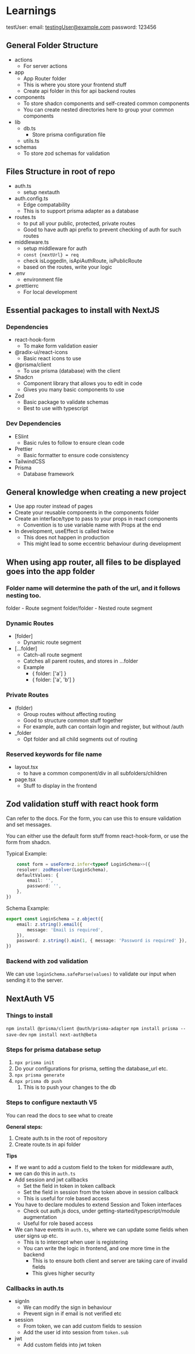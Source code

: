 # Learnings

testUser:
email: testingUser@example.com
password: 123456

## General Folder Structure

- actions
  - For server actions
- app
  - App Router folder
  - This is where you store your frontend stuff
  - Create api folder in this for api backend routes
- components
  - To store shadcn components and self-created common components
  - You can create nested directories here to group your common components
- lib
  - db.ts
    - Store prisma configuration file
  - utils.ts
- schemas
  - To store zod schemas for validation

## Files Structure in root of repo

- auth.ts
  - setup nextauth
- auth.config.ts
  - Edge compatability
  - This is to support prisma adapter as a database
- routes.ts
  - to put all your public, protected, private routes
  - Good to have auth api prefix to prevent checking of auth for such routes
- middleware.ts
  - setup middleware for auth
  - `const {nextUrl} = req`
  - check isLoggedIn, isApiAuthRoute, isPublicRoute
  - based on the routes, write your logic
- .env
  - environment file
- .prettierrc
  - For local development

## Essential packages to install with NextJS

### Dependencies

- react-hook-form
  - To make form validation easier
- @radix-ui/react-icons
  - Basic react icons to use
- @prisma/client
  - To use prisma (database) with the client
- Shadcn
  - Component library that allows you to edit in code
  - Gives you many basic components to use
- Zod
  - Basic package to validate schemas
  - Best to use with typescript

### Dev Dependencies

- ESlint
  - Basic rules to follow to ensure clean code
- Prettier
  - Basic formatter to ensure code consistency
- TailwindCSS
- Prisma
  - Database framework


## General knowledge when creating a new project

- Use app router instead of pages
- Create your reusable components in the components folder 
- Create an interface/type to pass to your props in react components
  - Convention is to use variable name with Props at the end
- In development, useEffect is called twice
  - This does not happen in production
  - This might lead to some eccentric behaviour during development

## When using app router, all files to be displayed goes into the app folder

### Folder name will determine the path of the url, and it follows nesting too.

folder - Route segment
folder/folder - Nested route segment

### Dynamic Routes

- [folder] 
  - Dynamic route segment
- [...folder]
  - Catch-all route segment
  - Catches all parent routes, and stores in ...folder
  - Example
    - { folder: ['a'] }
    - { folder: ['a', 'b'] }

### Private Routes

- (folder)
  - Group routes without affecting routing
  - Good to structure common stuff together
  - For example, auth can contain login and register, but without /auth
- _folder
  - Opt folder and all child segments out of routing

### Reserved keywords for file name
- layout.tsx 
  - to have a common component/div in all subfolders/children
- page.tsx
  - Stuff to display in the frontend


## Zod validation stuff with react hook form
Can refer to the docs.
For the form, you can use this to ensure validation and set messages.

You can either use the default form stuff fromn react-hook-form, or use the form from shadcn.

Typical Example:
```typescript jsx
    const form = useForm<z.infer<typeof LoginSchema>>({
    resolver: zodResolver(LoginSchema),
    defaultValues: {
        email: '',
        password: '',
    },
})
```

Schema Example:
```typescript
export const LoginSchema = z.object({
    email: z.string().email({
        message: 'Email is required',
    }),
    password: z.string().min(1, { message: 'Password is required' }),
})

```

### Backend with zod validation

We can use `loginSchema.safeParse(values)` to validate our input when sending it to the server.


## NextAuth V5

### Things to install

`npm install @prisma/client @auth/prisma-adapter`
`npm install prisma --save-dev`
`npm install next-auth@beta`

### Steps for prisma database setup
1. `npx prisma init`
2. Do your configurations for prisma, setting the database_url etc.
3. `npx prisma generate`
4. `npx prisma db push`
   1. This is to push your changes to the db 

### Steps to configure nextauth V5
You can read the docs to see what to create

**General steps:**
1. Create auth.ts in the root of repository
2. Create route.ts in api folder 

**Tips**
- If we want to add a custom field to the token for middleware auth,
- we can do this in `auth.ts`
- Add session and jwt callbacks
  - Set the field in token in token callback
  - Set the field in session from the token above in session callback
  - This is useful for role based access
- You have to declare modules to extend Session and Token interfaces
  - Check out auth.js docs, under getting-started/typescript/module augmentation
  - Useful for role based access
- We can have events in `auth.ts`, where we can update some fields when user signs up etc.
  - This is to intercept when user is registering
  - You can write the logic in frontend, and one more time in the backend
    - This is to ensure both client and server are taking care of invalid fields
    - This gives higher security

### Callbacks in auth.ts

- signIn
  - We can modify the sign in behaviour
  - Prevent sign in if email is not verified etc
- session
  - From token, we can add custom fields to session
  - Add the user id into session from `token.sub`
- jwt
  - Add custom fields into jwt token
